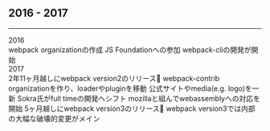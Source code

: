 <!-- sectionTitle: History: 2016 - 2017 -->

## 2016 - 2017

---

<div class="history-container">
  <div class="list-with-title">
    <div class="list-with-title-title">2016</div>
    <div class="list-with-title-body">
      <span>webpack organizationの作成</span>
      <span>JS Foundationへの参加</span>
      <span>webpack-cliの開発が開始</span>
    </div>
  </div>
  <div class="list-with-title">
    <div class="list-with-title-title">2017</div>
    <div class="list-with-title-body">
      <span>2年11ヶ月越しにwebpack version2のリリース🎉</span>
      <span>webpack-contrib organizationを作り、loaderやpluginを移動</span>
      <span>公式サイトやmedia(e.g. logo)を一新</span>
      <span>Sokra氏がfull timeの開発へシフト</span>
      <span>mozillaと組んでwebassemblyへの対応を開始</span>
      <span>5ヶ月越しにwebpack version3のリリース🎉</span>
      <span>webpack version3では内部の大幅な破壊的変更がメイン</span>
    </div>
  </div>
</div>
